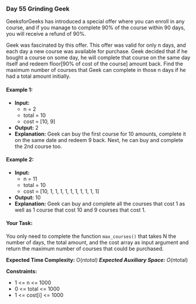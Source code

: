 ### Day 55 **Grinding Geek**

GeeksforGeeks has introduced a special offer where you can enroll in any course, and if you manage to complete 90% of the course within 90 days, you will receive a refund of 90%.

Geek was fascinated by this offer. This offer was valid for only n days, and each day a new course was available for purchase. Geek decided that if he bought a course on some day, he will complete that course on the same day itself and redeem floor[90% of cost of the course] amount back. Find the maximum number of courses that Geek can complete in those n days if he had a total amount initially.

#### Example 1:

- **Input:**
  - n = 2
  - total = 10
  - cost = [10, 9]
- **Output:** 2
- **Explanation:** 
  Geek can buy the first course for 10 amounts, complete it on the same date and redeem 9 back. Next, he can buy and complete the 2nd course too.

#### Example 2:

- **Input:**
  - n = 11
  - total = 10
  - cost = [10, 1, 1, 1, 1, 1, 1, 1, 1, 1, 1]
- **Output:** 10
- **Explanation:** 
  Geek can buy and complete all the courses that cost 1 as well as 1 course that cost 10 and 9 courses that cost 1.

#### Your Task:
You only need to complete the function `max_courses()` that takes N the number of days, the total amount, and the cost array as input argument and return the maximum number of courses that could be purchased.

**Expected Time Complexity:** O(n*total)
**Expected Auxiliary Space:** O(n*total)

**Constraints:**
- 1 <= n <= 1000
- 0 <= total <= 1000
- 1 <= cost[i] <= 1000